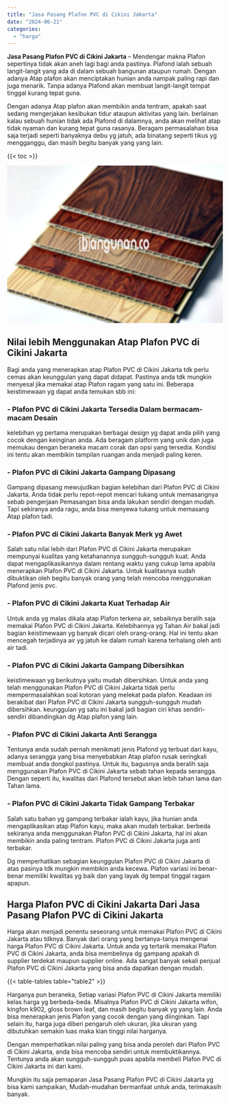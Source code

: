 ```yaml
---
title: "Jasa Pasang Plafon PVC di Cikini Jakarta"
date: "2024-06-21"
categories: 
  - "harga"
---
```


**Jasa Pasang Plafon PVC di Cikini Jakarta** – Mendengar makna Plafon sepertinya tidak akan aneh lagi bagi anda pastinya. Plafond ialah sebuah langit-langit yang ada di dalam sebuah bangunan ataupun rumah. Dengan adanya Atap plafon akan menciptakan hunian anda nampak paling rapi dan juga menarik. Tanpa adanya Plafond akan membuat langit-langit tempat tinggal kurang tepat guna.

Dengan adanya Atap plafon akan membikin anda tentram, apakah saat sedang mengerjakan kesibukan tidur ataupun aktivitas yang lain. berlainan kalau sebuah hunian tidak ada Plafond di dalamnya, anda akan melihat atap tidak nyaman dan kurang tepat guna rasanya. Beragam permasalahan bisa saja terjadi seperti banyaknya debu yg jatuh, ada binatang seperti tikus yg mengganggu, dan masih begitu banyak yang yang lain.

{{< toc >}}

![Jasa Pasang Plafon PVC di Cikini Jakarta](/images/flafond-pvc-murah04.png)

## Nilai lebih Menggunakan Atap Plafon PVC di Cikini Jakarta

Bagi anda yang menerapkan atap Plafon PVC di Cikini Jakarta tdk perlu cemas akan keunggulan yang dapat didapat. Pastinya anda tdk mungkin menyesal jika memakai atap Plafon ragam yang satu ini. Beberapa keistimewaan yg dapat anda temukan sbb ini:

### \- Plafon PVC di Cikini Jakarta Tersedia Dalam bermacam-macam Desain

kelebihan yg pertama merupakan berbagai design yg dapat anda pilih yang cocok dengan keinginan anda. Ada beragam platform yang unik dan juga memukau dengan beraneka macam corak dan opsi yang tersedia. Kondisi ini tentu akan membikin tampilan ruangan anda menjadi paling keren.

### \- Plafon PVC di Cikini Jakarta Gampang Dipasang

Gampang dipasang mewujudkan bagian kelebihan dari Plafon PVC di Cikini Jakarta. Anda tidak perlu repot-repot mencari tukang untuk memasangnya sebab pengerjaan Pemasangan bisa anda lakukan sendiri dengan mudah. Tapi sekiranya anda ragu, anda bisa menyewa tukang untuk memasang Atap plafon tadi.

### \- Plafon PVC di Cikini Jakarta Banyak Merk yg Awet

Salah satu nilai lebih dari Plafon PVC di Cikini Jakarta merupakan mempunyai kualitas yang ketahanannya sungguh-sungguh kuat. Anda dapat mengaplikasikannya dalam rentang waktu yang cukup lama apabila menerapkan Plafon PVC di Cikini Jakarta. Untuk kualitasnya sudah dibuktikan oleh begitu banyak orang yang telah mencoba menggunakan Plafond jenis pvc.

### \- Plafon PVC di Cikini Jakarta Kuat Terhadap Air

Untuk anda yg malas dikala atap Plafon terkena air, sebaiknya beralih saja memakai Plafon PVC di Cikini Jakarta. Kelebihannya yg Tahan Air bakal jadi bagian keistimewaan yg banyak dicari oleh orang-orang. Hal ini tentu akan mencegah terjadinya air yg jatuh ke dalam rumah karena terhalang oleh anti air tadi.

### \- Plafon PVC di Cikini Jakarta Gampang Dibersihkan

keistimewaan yg berikutnya yaitu mudah dibersihkan. Untuk anda yang telah menggunakan Plafon PVC di Cikini Jakarta tidak perlu mempermasalahkan soal kotoran yang melekat pada plafon. Keadaan ini berakibat dari Plafon PVC di Cikini Jakarta sungguh-sungguh mudah dibersihkan. keunggulan yg satu ini bakal jadi bagian ciri khas sendiri-sendiri dibandingkan dg Atap plafon yang lain.

### \- Plafon PVC di Cikini Jakarta Anti Serangga

Tentunya anda sudah pernah menikmati jenis Plafond yg terbuat dari kayu, adanya serangga yang bisa menyebabkan Atap plafon rusak seringkali membuat anda dongkol pastinya. Untuk itu, bagusnya anda beralih saja menggunakan Plafon PVC di Cikini Jakarta sebab tahan kepada serangga. Dengan seperti itu, kwalitas dari Plafond tersebut akan lebih tahan lama dan Tahan lama.

### \- Plafon PVC di Cikini Jakarta Tidak Gampang Terbakar

Salah satu bahan yg gampang terbakar ialah kayu, jika hunian anda mengaplikasikan atap Plafon kayu, maka akan mudah terbakar. berbeda sekiranya anda menggunakan Plafon PVC di Cikini Jakarta, hal ini akan membikin anda paling tentram. Plafon PVC di Cikini Jakarta juga anti terbakar.

Dg memperhatikan sebagian keunggulan Plafon PVC di Cikini Jakarta di atas pasinya tdk mungkin membikin anda kecewa. Plafon variasi ini benar-benar memiliki kwalitas yg baik dan yang layak dg tempat tinggal ragam apapun.

## Harga Plafon PVC di Cikini Jakarta Dari Jasa Pasang Plafon PVC di Cikini Jakarta

Harga akan menjadi penentu seseorang untuk memakai Plafon PVC di Cikini Jakarta atau tdknya. Banyak dari orang yang bertanya-tanya mengenai harga Plafon PVC di Cikini Jakarta. Untuk anda yg tertarik memakai Plafon PVC di Cikini Jakarta, anda bisa membelinya dg gampang apakah di supplier terdekat maupun supplier online. Ada sangat banyak sekali penjual Plafon PVC di Cikini Jakarta yang bisa anda dapatkan dengan mudah.

{{< table-tables table="table2" >}}

Harganya pun beraneka, Setiap variasi Plafon PVC di Cikini Jakarta memiliki kelas harga yg berbeda-beda. Misalnya Plafon PVC di Cikini Jakarta wifon, kingfon k902, gloss brown leaf, dan masih begitu banyak yg yang lain. Anda bisa menerapkan jenis Plafon yang cocok dengan yang diinginkan. Tapi selain itu, harga juga diberi pengaruh oleh ukuran, jika ukuran yang dibutuhkan semakin luas maka kian tinggi nilai harganya.

Dengan memperhatikan nilai paling yang bisa anda peroleh dari Plafon PVC di Cikini Jakarta, anda bisa mencoba sendiri untuk membuktikannya. Tentunya anda akan sungguh-sungguh puas apabila membeli Plafon PVC di Cikini Jakarta ini dari kami.

Mungkin itu saja pemaparan Jasa Pasang Plafon PVC di Cikini Jakarta yg bisa kami sampaikan, Mudah-mudahan bermanfaat untuk anda, terimakasih banyak.
